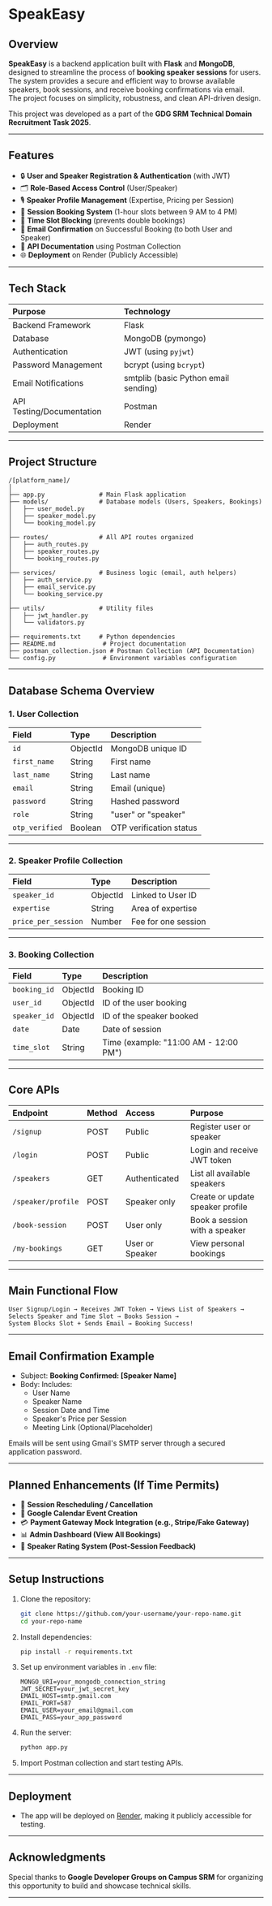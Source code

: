 
# **SpeakEasy**

## Overview

**SpeakEasy** is a backend application built with **Flask** and **MongoDB**, designed to streamline the process of **booking speaker sessions** for users.  
The system provides a secure and efficient way to browse available speakers, book sessions, and receive booking confirmations via email.  
The project focuses on simplicity, robustness, and clean API-driven design.

This project was developed as a part of the **GDG SRM Technical Domain Recruitment Task 2025**.

---

## Features

- 🔒 **User and Speaker Registration & Authentication** (with JWT)
- 🗂️ **Role-Based Access Control** (User/Speaker)
- 🎙️ **Speaker Profile Management** (Expertise, Pricing per Session)
- 📅 **Session Booking System** (1-hour slots between 9 AM to 4 PM)
- 🚫 **Time Slot Blocking** (prevents double bookings)
- 📧 **Email Confirmation** on Successful Booking (to both User and Speaker)
- 📜 **API Documentation** using Postman Collection
- 🌐 **Deployment** on Render (Publicly Accessible)

---
 
## Tech Stack

| Purpose | Technology |
|:--|:--|
| Backend Framework | Flask |
| Database | MongoDB (pymongo) |
| Authentication | JWT (using `pyjwt`) |
| Password Management | bcrypt (using `bcrypt`) |
| Email Notifications | smtplib (basic Python email sending) |
| API Testing/Documentation | Postman |
| Deployment | Render |

---

## Project Structure

```
/[platform_name]/
│
├── app.py               # Main Flask application
├── models/              # Database models (Users, Speakers, Bookings)
│   ├── user_model.py
│   ├── speaker_model.py
│   └── booking_model.py
│
├── routes/              # All API routes organized
│   ├── auth_routes.py
│   ├── speaker_routes.py
│   └── booking_routes.py
│
├── services/            # Business logic (email, auth helpers)
│   ├── auth_service.py
│   ├── email_service.py
│   └── booking_service.py
│
├── utils/               # Utility files
│   ├── jwt_handler.py
│   └── validators.py
│
├── requirements.txt     # Python dependencies
├── README.md             # Project documentation
├── postman_collection.json # Postman Collection (API Documentation)
└── config.py             # Environment variables configuration
```

---

## Database Schema Overview

### 1. User Collection

| Field | Type | Description |
|:--|:--|:--|
| `id` | ObjectId | MongoDB unique ID |
| `first_name` | String | First name |
| `last_name` | String | Last name |
| `email` | String | Email (unique) |
| `password` | String | Hashed password |
| `role` | String | "user" or "speaker" |
| `otp_verified` | Boolean | OTP verification status |

---

### 2. Speaker Profile Collection

| Field | Type | Description |
|:--|:--|:--|
| `speaker_id` | ObjectId | Linked to User ID |
| `expertise` | String | Area of expertise |
| `price_per_session` | Number | Fee for one session |

---

### 3. Booking Collection

| Field | Type | Description |
|:--|:--|:--|
| `booking_id` | ObjectId | Booking ID |
| `user_id` | ObjectId | ID of the user booking |
| `speaker_id` | ObjectId | ID of the speaker booked |
| `date` | Date | Date of session |
| `time_slot` | String | Time (example: "11:00 AM - 12:00 PM") |

---

## Core APIs

| Endpoint | Method | Access | Purpose |
|:--|:--|:--|:--|
| `/signup` | POST | Public | Register user or speaker |
| `/login` | POST | Public | Login and receive JWT token |
| `/speakers` | GET | Authenticated | List all available speakers |
| `/speaker/profile` | POST | Speaker only | Create or update speaker profile |
| `/book-session` | POST | User only | Book a session with a speaker |
| `/my-bookings` | GET | User or Speaker | View personal bookings |

---

## Main Functional Flow

```
User Signup/Login → Receives JWT Token → Views List of Speakers → 
Selects Speaker and Time Slot → Books Session → 
System Blocks Slot + Sends Email → Booking Success!
```

---

## Email Confirmation Example

- Subject: **Booking Confirmed: [Speaker Name]**
- Body: Includes:
  - User Name
  - Speaker Name
  - Session Date and Time
  - Speaker's Price per Session
  - Meeting Link (Optional/Placeholder)

Emails will be sent using Gmail's SMTP server through a secured application password.

---

## Planned Enhancements (If Time Permits)

- 🔄 **Session Rescheduling / Cancellation**
- 🌟 **Google Calendar Event Creation**
- 💳 **Payment Gateway Mock Integration (e.g., Stripe/Fake Gateway)**
- 📊 **Admin Dashboard (View All Bookings)**
- 📝 **Speaker Rating System (Post-Session Feedback)**

---

## Setup Instructions

1. Clone the repository:
   ```bash
   git clone https://github.com/your-username/your-repo-name.git
   cd your-repo-name
   ```

2. Install dependencies:
   ```bash
   pip install -r requirements.txt
   ```

3. Set up environment variables in `.env` file:
   ```
   MONGO_URI=your_mongodb_connection_string
   JWT_SECRET=your_jwt_secret_key
   EMAIL_HOST=smtp.gmail.com
   EMAIL_PORT=587
   EMAIL_USER=your_email@gmail.com
   EMAIL_PASS=your_app_password
   ```

4. Run the server:
   ```bash
   python app.py
   ```

5. Import Postman collection and start testing APIs.

---

## Deployment

- The app will be deployed on [Render](https://render.com/), making it publicly accessible for testing.

---

## Acknowledgments

Special thanks to **Google Developer Groups on Campus SRM** for organizing this opportunity to build and showcase technical skills.

---

 

